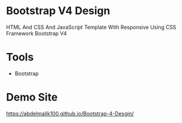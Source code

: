 # Bootstrap V4 Design

HTML And CSS And JavaScript Template With Responsive Using CSS Framework Bootstrap V4

# Tools

- Bootstrap

# Demo Site
https://abdelmalik100.github.io/Bootstrap-4-Desgin/
